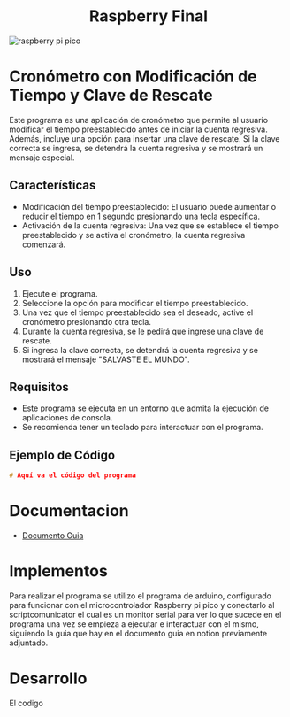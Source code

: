 <h1 align="center">Raspberry Final</h1>

![raspberry pi pico](https://github.com/vera-perez-upb/sfi-estudiantes-202310-Cristian171/assets/72422960/240579e4-f81e-494d-a8d8-cc9fdf89d539)
# Cronómetro con Modificación de Tiempo y Clave de Rescate

Este programa es una aplicación de cronómetro que permite al usuario modificar el tiempo preestablecido antes de iniciar la cuenta regresiva. Además, incluye una opción para insertar una clave de rescate. Si la clave correcta se ingresa, se detendrá la cuenta regresiva y se mostrará un mensaje especial.

## Características

- Modificación del tiempo preestablecido: El usuario puede aumentar o reducir el tiempo en 1 segundo presionando una tecla específica.
- Activación de la cuenta regresiva: Una vez que se establece el tiempo preestablecido y se activa el cronómetro, la cuenta regresiva comenzará.
  
## Uso

1. Ejecute el programa.
2. Seleccione la opción para modificar el tiempo preestablecido.
3. Una vez que el tiempo preestablecido sea el deseado, active el cronómetro presionando otra tecla.
4. Durante la cuenta regresiva, se le pedirá que ingrese una clave de rescate.
5. Si ingresa la clave correcta, se detendrá la cuenta regresiva y se mostrará el mensaje "SALVASTE EL MUNDO".

## Requisitos

- Este programa se ejecuta en un entorno que admita la ejecución de aplicaciones de consola.
- Se recomienda tener un teclado para interactuar con el programa.

## Ejemplo de Código

```c++
# Aquí va el código del programa
```

# Documentacion

- [Documento Guia](https://silk-motion-e7d.notion.site/Unidad-1-Software-para-sistemas-embebidos-86760026bfac4e339e649191eedab500)

# Implementos

Para realizar el programa se utilizo el programa de arduino, configurado para funcionar con el microcontrolador Raspberry pi pico y conectarlo al scriptcomunicator el cual es un monitor serial para ver lo que sucede en el programa una vez se empieza a ejecutar e interactuar con el mismo, siguiendo la guia que hay en el documento guia en notion previamente adjuntado.

# Desarrollo 

El codigo 

